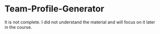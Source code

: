 # Team-Profile-Generator

It is not complete. I did not understand the material and will focus on it later in the course.
